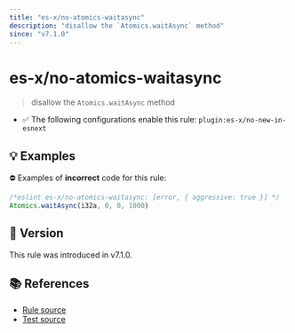 ```yaml
---
title: "es-x/no-atomics-waitasync"
description: "disallow the `Atomics.waitAsync` method"
since: "v7.1.0"
---
```


# es-x/no-atomics-waitasync
> disallow the `Atomics.waitAsync` method

- ✅ The following configurations enable this rule: `plugin:es-x/no-new-in-esnext`

## 💡 Examples

⛔ Examples of **incorrect** code for this rule:

<eslint-playground type="bad">

```js
/*eslint es-x/no-atomics-waitasync: [error, { aggressive: true }] */
Atomics.waitAsync(i32a, 0, 0, 1000)
```

</eslint-playground>

## 🚀 Version

This rule was introduced in v7.1.0.

## 📚 References

- [Rule source](https://github.com/eslint-community/eslint-plugin-es-x/blob/master/lib/rules/no-atomics-waitasync.js)
- [Test source](https://github.com/eslint-community/eslint-plugin-es-x/blob/master/tests/lib/rules/no-atomics-waitasync.js)
